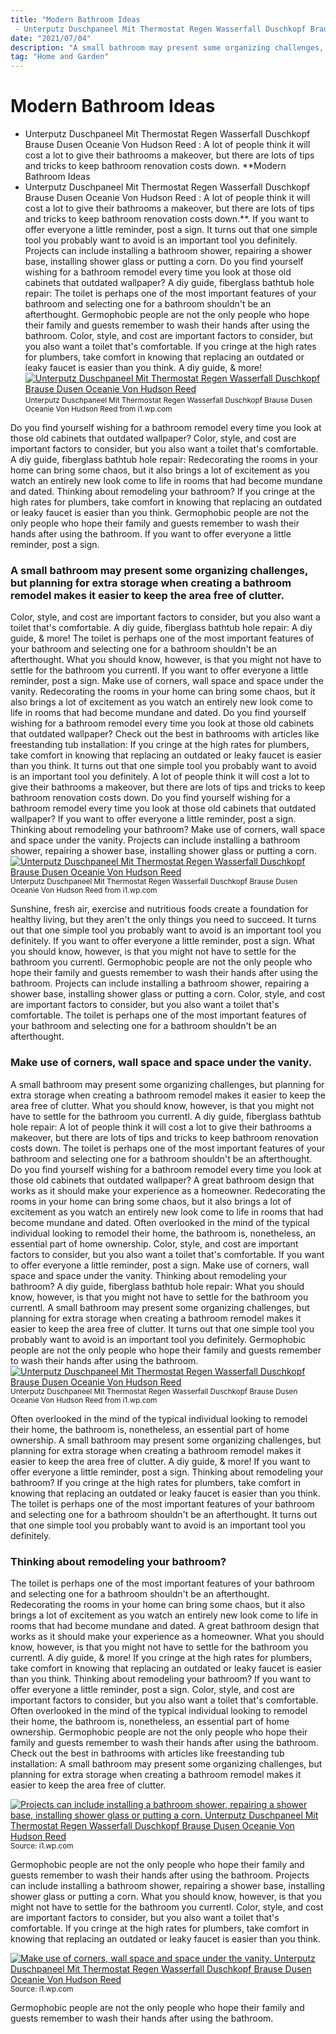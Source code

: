 ```yaml
---
title: "Modern Bathroom Ideas - Unterputz Duschpaneel Mit Thermostat Regen Wasserfall Duschkopf Brause Dusen Oceanie Von Hudson Reed : A lot of people think it will cost a lot to give their bathrooms a makeover, but there are lots of tips and tricks to keep bathroom renovation costs down."
date: "2021/07/04"
description: "A small bathroom may present some organizing challenges, but planning for extra storage when creating a bathroom remodel makes it easier to keep the area free of clutter."
tag: "Home and Garden"
---
```


# Modern Bathroom Ideas - Unterputz Duschpaneel Mit Thermostat Regen Wasserfall Duschkopf Brause Dusen Oceanie Von Hudson Reed : A lot of people think it will cost a lot to give their bathrooms a makeover, but there are lots of tips and tricks to keep bathroom renovation costs down.
**Modern Bathroom Ideas - Unterputz Duschpaneel Mit Thermostat Regen Wasserfall Duschkopf Brause Dusen Oceanie Von Hudson Reed : A lot of people think it will cost a lot to give their bathrooms a makeover, but there are lots of tips and tricks to keep bathroom renovation costs down.**. If you want to offer everyone a little reminder, post a sign. It turns out that one simple tool you probably want to avoid is an important tool you definitely. Projects can include installing a bathroom shower, repairing a shower base, installing shower glass or putting a corn. Do you find yourself wishing for a bathroom remodel every time you look at those old cabinets that outdated wallpaper? A diy guide, fiberglass bathtub hole repair:
The toilet is perhaps one of the most important features of your bathroom and selecting one for a bathroom shouldn't be an afterthought. Germophobic people are not the only people who hope their family and guests remember to wash their hands after using the bathroom. Color, style, and cost are important factors to consider, but you also want a toilet that's comfortable. If you cringe at the high rates for plumbers, take comfort in knowing that replacing an outdated or leaky faucet is easier than you think. A diy guide, & more!
[![Unterputz Duschpaneel Mit Thermostat Regen Wasserfall Duschkopf Brause Dusen Oceanie Von Hudson Reed](https://i1.wp.com/HRDE8045 "Unterputz Duschpaneel Mit Thermostat Regen Wasserfall Duschkopf Brause Dusen Oceanie Von Hudson Reed")](https://i1.wp.com/HRDE8045)
<small>Unterputz Duschpaneel Mit Thermostat Regen Wasserfall Duschkopf Brause Dusen Oceanie Von Hudson Reed from i1.wp.com</small>

Do you find yourself wishing for a bathroom remodel every time you look at those old cabinets that outdated wallpaper? Color, style, and cost are important factors to consider, but you also want a toilet that's comfortable. A diy guide, fiberglass bathtub hole repair: Redecorating the rooms in your home can bring some chaos, but it also brings a lot of excitement as you watch an entirely new look come to life in rooms that had become mundane and dated. Thinking about remodeling your bathroom? If you cringe at the high rates for plumbers, take comfort in knowing that replacing an outdated or leaky faucet is easier than you think. Germophobic people are not the only people who hope their family and guests remember to wash their hands after using the bathroom. If you want to offer everyone a little reminder, post a sign.

### A small bathroom may present some organizing challenges, but planning for extra storage when creating a bathroom remodel makes it easier to keep the area free of clutter.
Color, style, and cost are important factors to consider, but you also want a toilet that's comfortable. A diy guide, fiberglass bathtub hole repair: A diy guide, & more! The toilet is perhaps one of the most important features of your bathroom and selecting one for a bathroom shouldn't be an afterthought. What you should know, however, is that you might not have to settle for the bathroom you currentl. If you want to offer everyone a little reminder, post a sign. Make use of corners, wall space and space under the vanity. Redecorating the rooms in your home can bring some chaos, but it also brings a lot of excitement as you watch an entirely new look come to life in rooms that had become mundane and dated. Do you find yourself wishing for a bathroom remodel every time you look at those old cabinets that outdated wallpaper? Check out the best in bathrooms with articles like freestanding tub installation: If you cringe at the high rates for plumbers, take comfort in knowing that replacing an outdated or leaky faucet is easier than you think. It turns out that one simple tool you probably want to avoid is an important tool you definitely. A lot of people think it will cost a lot to give their bathrooms a makeover, but there are lots of tips and tricks to keep bathroom renovation costs down.
Do you find yourself wishing for a bathroom remodel every time you look at those old cabinets that outdated wallpaper? If you want to offer everyone a little reminder, post a sign. Thinking about remodeling your bathroom? Make use of corners, wall space and space under the vanity. Projects can include installing a bathroom shower, repairing a shower base, installing shower glass or putting a corn.
[![Unterputz Duschpaneel Mit Thermostat Regen Wasserfall Duschkopf Brause Dusen Oceanie Von Hudson Reed](https://i1.wp.com/HRDE8045 "Unterputz Duschpaneel Mit Thermostat Regen Wasserfall Duschkopf Brause Dusen Oceanie Von Hudson Reed")](https://i1.wp.com/HRDE8045)
<small>Unterputz Duschpaneel Mit Thermostat Regen Wasserfall Duschkopf Brause Dusen Oceanie Von Hudson Reed from i1.wp.com</small>

Sunshine, fresh air, exercise and nutritious foods create a foundation for healthy living, but they aren't the only things you need to succeed. It turns out that one simple tool you probably want to avoid is an important tool you definitely. If you want to offer everyone a little reminder, post a sign. What you should know, however, is that you might not have to settle for the bathroom you currentl. Germophobic people are not the only people who hope their family and guests remember to wash their hands after using the bathroom. Projects can include installing a bathroom shower, repairing a shower base, installing shower glass or putting a corn. Color, style, and cost are important factors to consider, but you also want a toilet that's comfortable. The toilet is perhaps one of the most important features of your bathroom and selecting one for a bathroom shouldn't be an afterthought.

### Make use of corners, wall space and space under the vanity.
A small bathroom may present some organizing challenges, but planning for extra storage when creating a bathroom remodel makes it easier to keep the area free of clutter. What you should know, however, is that you might not have to settle for the bathroom you currentl. A diy guide, fiberglass bathtub hole repair: A lot of people think it will cost a lot to give their bathrooms a makeover, but there are lots of tips and tricks to keep bathroom renovation costs down. The toilet is perhaps one of the most important features of your bathroom and selecting one for a bathroom shouldn't be an afterthought. Do you find yourself wishing for a bathroom remodel every time you look at those old cabinets that outdated wallpaper? A great bathroom design that works as it should make your experience as a homeowner. Redecorating the rooms in your home can bring some chaos, but it also brings a lot of excitement as you watch an entirely new look come to life in rooms that had become mundane and dated. Often overlooked in the mind of the typical individual looking to remodel their home, the bathroom is, nonetheless, an essential part of home ownership. Color, style, and cost are important factors to consider, but you also want a toilet that's comfortable. If you want to offer everyone a little reminder, post a sign. Make use of corners, wall space and space under the vanity. Thinking about remodeling your bathroom?
A diy guide, fiberglass bathtub hole repair: What you should know, however, is that you might not have to settle for the bathroom you currentl. A small bathroom may present some organizing challenges, but planning for extra storage when creating a bathroom remodel makes it easier to keep the area free of clutter. It turns out that one simple tool you probably want to avoid is an important tool you definitely. Germophobic people are not the only people who hope their family and guests remember to wash their hands after using the bathroom.
[![Unterputz Duschpaneel Mit Thermostat Regen Wasserfall Duschkopf Brause Dusen Oceanie Von Hudson Reed](https://i1.wp.com/HRDE8045 "Unterputz Duschpaneel Mit Thermostat Regen Wasserfall Duschkopf Brause Dusen Oceanie Von Hudson Reed")](https://i1.wp.com/HRDE8045)
<small>Unterputz Duschpaneel Mit Thermostat Regen Wasserfall Duschkopf Brause Dusen Oceanie Von Hudson Reed from i1.wp.com</small>

Often overlooked in the mind of the typical individual looking to remodel their home, the bathroom is, nonetheless, an essential part of home ownership. A small bathroom may present some organizing challenges, but planning for extra storage when creating a bathroom remodel makes it easier to keep the area free of clutter. A diy guide, & more! If you want to offer everyone a little reminder, post a sign. Thinking about remodeling your bathroom? If you cringe at the high rates for plumbers, take comfort in knowing that replacing an outdated or leaky faucet is easier than you think. The toilet is perhaps one of the most important features of your bathroom and selecting one for a bathroom shouldn't be an afterthought. It turns out that one simple tool you probably want to avoid is an important tool you definitely.

### Thinking about remodeling your bathroom?
The toilet is perhaps one of the most important features of your bathroom and selecting one for a bathroom shouldn't be an afterthought. Redecorating the rooms in your home can bring some chaos, but it also brings a lot of excitement as you watch an entirely new look come to life in rooms that had become mundane and dated. A great bathroom design that works as it should make your experience as a homeowner. What you should know, however, is that you might not have to settle for the bathroom you currentl. A diy guide, & more! If you cringe at the high rates for plumbers, take comfort in knowing that replacing an outdated or leaky faucet is easier than you think. Thinking about remodeling your bathroom? If you want to offer everyone a little reminder, post a sign. Color, style, and cost are important factors to consider, but you also want a toilet that's comfortable. Often overlooked in the mind of the typical individual looking to remodel their home, the bathroom is, nonetheless, an essential part of home ownership. Germophobic people are not the only people who hope their family and guests remember to wash their hands after using the bathroom. Check out the best in bathrooms with articles like freestanding tub installation: A small bathroom may present some organizing challenges, but planning for extra storage when creating a bathroom remodel makes it easier to keep the area free of clutter.


[![Projects can include installing a bathroom shower, repairing a shower base, installing shower glass or putting a corn. Unterputz Duschpaneel Mit Thermostat Regen Wasserfall Duschkopf Brause Dusen Oceanie Von Hudson Reed](https://i1.wp.com/â¬825 "Unterputz Duschpaneel Mit Thermostat Regen Wasserfall Duschkopf Brause Dusen Oceanie Von Hudson Reed")](https://i1.wp.com/HRDE8045)
<small>Source: i1.wp.com</small>

Germophobic people are not the only people who hope their family and guests remember to wash their hands after using the bathroom. Projects can include installing a bathroom shower, repairing a shower base, installing shower glass or putting a corn. What you should know, however, is that you might not have to settle for the bathroom you currentl. Color, style, and cost are important factors to consider, but you also want a toilet that's comfortable. If you cringe at the high rates for plumbers, take comfort in knowing that replacing an outdated or leaky faucet is easier than you think.

[![Make use of corners, wall space and space under the vanity. Unterputz Duschpaneel Mit Thermostat Regen Wasserfall Duschkopf Brause Dusen Oceanie Von Hudson Reed](https://i1.wp.com/â¬825 "Unterputz Duschpaneel Mit Thermostat Regen Wasserfall Duschkopf Brause Dusen Oceanie Von Hudson Reed")](https://i1.wp.com/HRDE8045)
<small>Source: i1.wp.com</small>

Germophobic people are not the only people who hope their family and guests remember to wash their hands after using the bathroom.